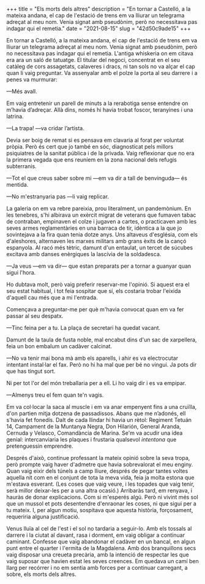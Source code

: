 +++
title = "Els morts dels altres"
description = "En tornar a Castelló, a la mateixa andana, el cap de l'estació de trens em va lliurar un telegrama adreçat al meu nom. Venia signat amb pseudònim, però no necessitava pas indagar qui el remetia."
date = "2021-08-15"
slug = "42d50c9ade15"
+++

En tornar a Castelló, a la mateixa andana, el cap de l'estació de trens em va lliurar un telegrama adreçat al meu nom. Venia signat amb pseudònim, però no necessitava pas indagar qui el remetia. L'antiga whiskeria on em citava era ara un saló de tatuatge. El titular del negoci, concentrat en el seu catàleg de cors assagetats, calaveres i dracs, ni tan sols no va alçar el cap quan li vaig preguntar. Va assenyalar amb el polze la porta al seu darrere i a penes va murmurar:

—Més avall.

Em vaig entretenir un parell de minuts a la rerabotiga sense entendre on m’havia d’adreçar. Allà dins, només hi havia trobat foscor, teranyines i una latrina.

—La trapa! —va cridar l’artista.

Devia ser boig de remat si es pensava em clavaria al forat per voluntat pròpia. Però és cert que jo també en sóc, diagnosticat pels millors psiquiatres de la sanitat pública i de la privada. Vaig reflexionar que no era la primera vegada que ens reuníem en la zona nacional dels refugis subterranis.

—Tot el que creus saber sobre mi —em va dir a tall de benvinguda— és mentida.

—No m'estranyaria pas —li vaig replicar.

La galeria on em va rebre pareixia, prou literalment, un pandemònium. En les tenebres, s'hi albirava un exèrcit migrat de veterans que fumaven tabac de contraban, empinaven el colze i jugaven a cartes, o practicaven amb les seves armes reglamentàries en una barraca de tir, idèntica a la que jo sovintejava a la fira quan tenia dotze anys. Uns altaveus d'església, com els d'aleshores, alternaven les marxes militars amb grans èxits de la cançó espanyola. Al racó més tètric, damunt d'un entaulat, un tercet de súcubes excitava amb danses enèrgiques la lascívia de la soldadesca.

—Ja veus —em va dir— que estan preparats per a tornar a guanyar quan sigui l'hora.

Ho dubtava molt, però vaig preferir reservar-me l'opinió. Si aquest era el seu estat habitual, i tot feia sospitar que sí, els costaria trobar l'eixida d'aquell cau més que a mi l'entrada.

Començava a preguntar-me per què m'havia convocat quan em va fer passar al seu despatx.

—Tinc feina per a tu. La plaça de secretari ha quedat vacant.

Damunt de la taula de fusta noble, mal encabut dins d'un sac de xarpellera, feia un bon embalum un cadàver calcinat.

—No va tenir mai bona mà amb els aparells, i ahir es va electrocutar intentant instal·lar el fax. Però no hi ha mal que per bé no vingui. Ja pots dir que has tingut sort.

Ni per tot l'or del món treballaria per a ell. Li ho vaig dir i es va empipar.

—Almenys treu el fem quan te'n vagis.

Em va col·locar la saca al muscle i em va anar empenyent fins a una cruïlla, d'on partien mitja dotzena de passadissos. Abans que me n’adonés, ell s'havia fet fonedís. Dalt de cada llindar hi havia un rètol: Regiment Tetuán 14, Campament de la Muntanya Negra, Don Hilarión, General Aranda, Cernuda y Velasco, Comandància de Marina. Se'm va acudir una idea genial: intercanviaria les plaques i frustaria qualsevol *intentona* que pretenguessin emprendre.

Després d'això, continue professant la mateix opinió sobre la seva tropa, però prompte vaig haver d'admetre que havia sobrevalorat el meu enginy. Quan vaig eixir dels túnels a camp lliure, després de pegar tantes voltes aquella nit com en el conjunt de tota la meva vida, feia ja molta estona que m'estava esverant. (Les coses que vaig veure, i les topades que vaig tenir, serà millor deixar-les per a una altra ocasió.) Arribaràs tard, em renyava, i hauràs de donar explicacions. Com si m'esperés algú. Però ni vivint més sol que un mussol et pots desentendre d'enraonar les coses, ni que sigui per a tu mateix. I, per algun motiu, sospitava que aquesta història, forçosament, requeriria alguna justificació.

Venus lluïa al cel de l'est i el sol no tardaria a seguir-lo. Amb els tossals al darrere i la ciutat al davant, rasa i dorment, em vaig obligar a continuar caminant. Confesse que vaig abandonar el cadàver en un bancal, en algun punt entre el quarter i l'ermita de la Magdalena. Amb dos branquillons secs vaig disposar una creueta precària, amb la intenció de respectar les que vaig suposar que havien estat les seves creences. Em quedava un camí ben llarg per recórrer i no em sentia amb forces per a continuar carregant, a sobre, els morts dels altres.